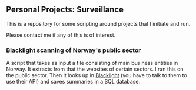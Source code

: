## Personal Projects: Surveillance

This is a repository for some scripting around projects that I initiate and run.

Please contact me if any of this is of interest.

### Blacklight scanning of Norway's public sector

A script that takes as input a file consisting of main business entities in Norway. It extracts from that the websites of certain sectors. I ran this on the public sector. Then it looks up in [Blacklight](https://themarkup.org/blacklight) (you have to talk to them to use their API) and saves summaries in a SQL database.
